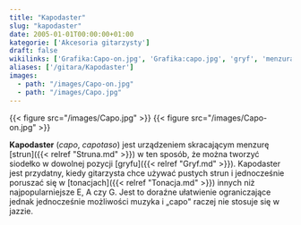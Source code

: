 ```yaml
---
title: "Kapodaster"
slug: "kapodaster"
date: 2005-01-01T00:00:00+01:00
kategorie: ['Akcesoria gitarzysty']
draft: false
wikilinks: ['Grafika:Capo-on.jpg', 'Grafika:capo.jpg', 'gryf', 'menzura', 'siode%C5%82ko', 'struny', 'tonacja']
aliases: ['/gitara/Kapodaster']
images:
  - path: "/images/Capo-on.jpg"
  - path: "/images/Capo.jpg"
---
```

{{< figure src="/images/Capo.jpg" >}}
{{< figure src="/images/Capo-on.jpg" >}}

**Kapodaster** (*capo*, *capotaso*) jest urządzeniem skracającym
menzurę<!-- link nie odnosił się do niczego: 'Kapodaster' ('content/książka/Kapodaster.md') links to 'menzura' ('content/książka/menzura.md') and that does not exist --> [strun]({{< relref "Struna.md" >}}) w ten sposób,
że można tworzyć siodełko<!-- link nie odnosił się do niczego: 'Kapodaster' ('content/książka/Kapodaster.md') links to 'siodełko' ('content/książka/siodełko.md') and that does not exist --> w dowolnej pozycji
[gryfu]({{< relref "Gryf.md" >}}). Kapodaster jest przydatny, kiedy gitarzysta
chce używać pustych strun i jednocześnie poruszać się w
[tonacjach]({{< relref "Tonacja.md" >}}) innych niż najpopularniejsze E, A czy G.
Jest to doraźne ułatwienie ograniczające jednak jednocześnie możliwości
muzyka i „capo" raczej nie stosuje się w jazzie.

